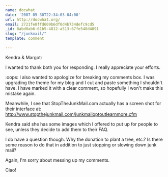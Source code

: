 ```yaml
---
name: docwhat
date: '2007-05-30T22:34:03-04:00'
url: http://docwhat.org/
email: 2721fe8ffd609b6df0d4b734defc9cd5
_id: 8abd0ab6-61b5-4812-a513-67fe548d4891
slug: "/junkmail/"
template: comment

---
```


Kendra & Margot:

I wanted to thank both you for responding.  I really appreciate your efforts.

:oops: I also wanted to apologize for breaking my comments box. I was upgrading the theme for my blog and I cut and paste something I shouldn't have.  I have marked it with a clear comment, so hopefully I won't make this mistake again.

Meanwhile, I see that StopTheJunkMail.com actually has a screen shot for their interface at: http://www.stopthejunkmail.com/junkmailoptoutlearnmore.cfm

Kendra said she has some images which I offered to put up for people to see, unless they decide to add them to their FAQ.

I do have a question though.  Why the donation to plant a tree, etc.?  Is there some reason to do that in addition to just stopping or slowing down junk mail?

Again, I'm sorry about messing up my comments.

Ciao!

